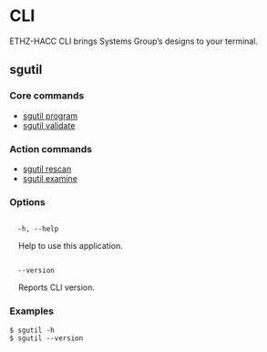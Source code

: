 <!-- <div id="readme" class="Box-body readme blob js-code-block-container">
<article class="markdown-body entry-content p-3 p-md-6" itemprop="text">
<p align="right">
<a href="https://github.com/fpgasystems/hacc/blob/main/README.md">Back</a>
</p> -->

# CLI
ETHZ-HACC CLI brings Systems Group’s designs to your terminal.

## sgutil

### Core commands

* [sgutil program](./docs/sgutil-program.md#sgutil-program)
* [sgutil validate](./docs/sgutil-validate.md#sg-validate)

### Action commands

* [sgutil rescan]()
* [sgutil examine]()

### Options
<code>
  -h, --help
</code>
<p>
  &nbsp; &nbsp; Help to use this application.
</p>

<code>
  --version
</code>
<p>
  &nbsp; &nbsp; Reports CLI version.
</p>

### Examples
```
$ sgutil -h
$ sgutil --version
```